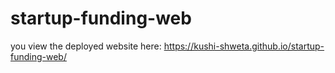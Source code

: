 # startup-funding-web
you view the deployed website here:
https://kushi-shweta.github.io/startup-funding-web/

